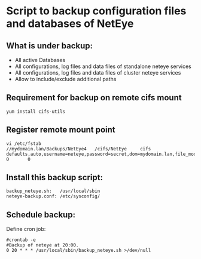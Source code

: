# Script to backup configuration files and databases of NetEye 

## What is under backup:
- All active Databases
- All configurations, log files and data files of standalone neteye services
- All configurations, log files and data files of cluster neteye services
- Allow to include/exclude additional paths 

## Requirement for backup on remote cifs mount

```
yum install cifs-utils
```

## Register remote mount point

```
vi /etc/fstab
//mydomain.lan/Backups/NetEye4   /cifs/NetEye     cifs    defaults,auto,username=neteye,password=secret,dom=mydomain.lan,file_mode=0666,dir_mode=0777   0       0
```

## Install this backup script:
```
backup_neteye.sh:   /usr/local/sbin
neteye-backup.conf: /etc/sysconfig/
```

## Schedule backup:
Define cron job:
```
#crontab -e
#Backup of neteye at 20:00.
0 20 * * * /usr/local/sbin/backup_neteye.sh >/dev/null
```
